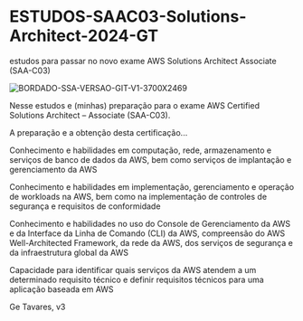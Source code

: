 # ESTUDOS-SAAC03-Solutions-Architect-2024-GT
estudos para passar no novo exame AWS Solutions Architect Associate (SAA-C03)

![BORDADO-SSA-VERSAO-GIT-V1-3700X2469](https://github.com/rogtavares/ESTUDOS-SAAC03-Solutions-Architect-2024-GT/assets/91990479/8c0e3301-88f2-49c0-8922-211d2a177732)


 Nesse  estudos e (minhas) preparação para o exame AWS Certified Solutions Architect – Associate (SAA-C03). 

A preparação e a obtenção desta certificação...

Conhecimento e habilidades em computação, rede, armazenamento e serviços de banco de dados da AWS, bem como serviços de implantação e gerenciamento da AWS


Conhecimento e habilidades em implementação, gerenciamento e operação de workloads na AWS, bem como na implementação de controles de segurança e requisitos de conformidade

Conhecimento e habilidades no uso do Console de Gerenciamento da AWS e da Interface da Linha de Comando (CLI) da AWS, compreensão do AWS Well-Architected Framework, da rede da AWS, dos serviços de segurança e da infraestrutura global da AWS


Capacidade para identificar quais serviços da AWS atendem a um determinado requisito técnico e definir requisitos técnicos para uma aplicação baseada em AWS



Ge Tavares, v3
